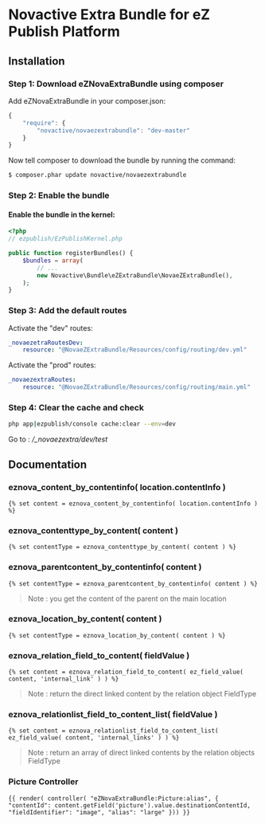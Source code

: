 # Novactive Extra Bundle for eZ Publish Platform

## Installation

### Step 1: Download eZNovaExtraBundle using composer

Add eZNovaExtraBundle in your composer.json: 

``` js
{
    "require": {
        "novactive/novaezextrabundle": "dev-master"
    }
}
```

Now tell composer to download the bundle by running the command:

``` bash
$ composer.phar update novactive/novaezextrabundle
```

### Step 2: Enable the bundle

#### Enable the bundle in the kernel:

``` php
<?php
// ezpublish/EzPublishKernel.php

public function registerBundles() {
    $bundles = array(
        // ...
        new Novactive\Bundle\eZExtraBundle\NovaeZExtraBundle(),
    );
}
```

### Step 3: Add the default routes

Activate the "dev" routes:

``` yml
_novaezetraRoutesDev:
    resource: "@NovaeZExtraBundle/Resources/config/routing/dev.yml"
```

Activate the "prod" routes:

``` yml
_novaezextraRoutes:
    resource: "@NovaeZExtraBundle/Resources/config/routing/main.yml"
```

### Step 4: Clear the cache and check

``` bash
php app|ezpublish/console cache:clear --env=dev
```

Go to : */_novaezextra/dev/test*

## Documentation

### eznova_content_by_contentinfo( location.contentInfo )

``` twig
{% set content = eznova_content_by_contentinfo( location.contentInfo ) %}
```

### eznova_contenttype_by_content( content )

``` twig
{% set contentType = eznova_contenttype_by_content( content ) %}
```

### eznova_parentcontent_by_contentinfo( content )

``` twig
{% set contentType = eznova_parentcontent_by_contentinfo( content ) %}
```

> Note : you get the content of the parent on the main location

### eznova_location_by_content( content )

``` twig
{% set contentType = eznova_location_by_content( content ) %}
```

### eznova_relation_field_to_content( fieldValue )

``` twig
{% set content = eznova_relation_field_to_content( ez_field_value( content, 'internal_link' ) ) %}
```

> Note : return the direct linked content by the relation object FieldType

### eznova_relationlist_field_to_content_list( fieldValue )

``` twig
{% set content = eznova_relationlist_field_to_content_list( ez_field_value( content, 'internal_links' ) ) %}
```

> Note : return an array of direct linked contents by the relation objects FieldType

### Picture Controller

``` twig
{{ render( controller( "eZNovaExtraBundle:Picture:alias", { "contentId": content.getField('picture').value.destinationContentId, "fieldIdentifier": "image", "alias": "large" })) }}
```

